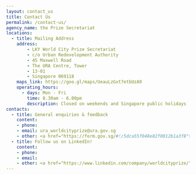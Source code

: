 ```yaml
---
layout: contact_us
title: Contact Us
permalink: /contact-us/
agency_name: the Prize Secretariat
locations:
  - title: Mailing Address
    address:
        - LKY World City Prize Secretariat
        - c/o Urban Redevelopment Authority
        - 45 Maxwell Road
        - The URA Centre, Tower
        - 13-01
        - Singapore 069118
    maps_link: https://goo.gl/maps/UeauLzGxt7etbUzA9
    operating_hours:
      - days: Mon - Fri
        time: 8.30am - 6.00pm
        description: Closed on weekends and Singapore public holidays 
contacts:
  - title: General enquiries & feedback
    content:
    - phone:  
    - email: ura_worldcityprize@ura.gov.sg
    - other: <a href="https://form.gov.sg/#!/5dca55f048e82f0012b1a3f8"><u>Submit online form</u></a>
  - title: Follow us on LinkedIn!
    content:
    - phone: 
    - email: 
    - other: <a href="https://www.linkedin.com/company/worldcityprize/"><u>LinkedIn</u></a>
---
```

